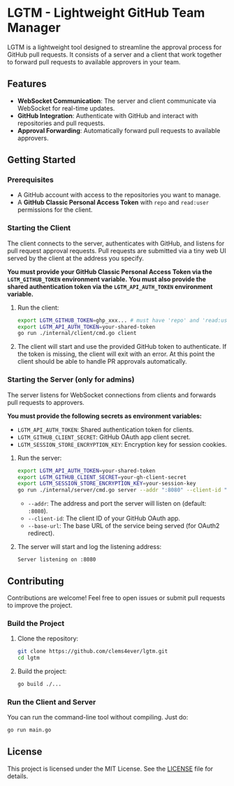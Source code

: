 # LGTM - Lightweight GitHub Team Manager

LGTM is a lightweight tool designed to streamline the approval process for GitHub pull requests. It consists of a server and a client that work together to forward pull requests to available approvers in your team.

## Features

- **WebSocket Communication**: The server and client communicate via WebSocket for real-time updates.
- **GitHub Integration**: Authenticate with GitHub and interact with repositories and pull requests.
- **Approval Forwarding**: Automatically forward pull requests to available approvers.

## Getting Started

### Prerequisites

- A GitHub account with access to the repositories you want to manage.
- A **GitHub Classic Personal Access Token** with `repo` and `read:user` permissions for the client.

### Starting the Client

The client connects to the server, authenticates with GitHub, and listens for pull request approval requests. Pull requests are submitted via a tiny web UI served by the client at the address you specify.

**You must provide your GitHub Classic Personal Access Token via the `LGTM_GITHUB_TOKEN` environment variable.**
**You must also provide the shared authentication token via the `LGTM_API_AUTH_TOKEN` environment variable.**

1. Run the client:
   ```bash
   export LGTM_GITHUB_TOKEN=ghp_xxx... # must have 'repo' and 'read:user' scopes
   export LGTM_API_AUTH_TOKEN=your-shared-token
   go run ./internal/client/cmd.go client
   ```

2. The client will start and use the provided GitHub token to authenticate. If the token is missing, the client will exit with an error. At this point the client should be able to handle PR approvals automatically.

### Starting the Server (only for admins)

The server listens for WebSocket connections from clients and forwards pull requests to approvers.

**You must provide the following secrets as environment variables:**
- `LGTM_API_AUTH_TOKEN`: Shared authentication token for clients.
- `LGTM_GITHUB_CLIENT_SECRET`: GitHub OAuth app client secret.
- `LGTM_SESSION_STORE_ENCRYPTION_KEY`: Encryption key for session cookies.

1. Run the server:
   ```bash
   export LGTM_API_AUTH_TOKEN=your-shared-token
   export LGTM_GITHUB_CLIENT_SECRET=your-gh-client-secret
   export LGTM_SESSION_STORE_ENCRYPTION_KEY=your-session-key
   go run ./internal/server/cmd.go server --addr ":8080" --client-id "your-gh-client-id" --base-url "https://your-lgtm-url"
   ```

   - `--addr`: The address and port the server will listen on (default: `:8080`).
   - `--client-id`: The client ID of your GitHub OAuth app.
   - `--base-url`: The base URL of the service being served (for OAuth2 redirect).

2. The server will start and log the listening address:
   ```
   Server listening on :8080
   ```

## Contributing

Contributions are welcome! Feel free to open issues or submit pull requests to improve the project.

### Build the Project

1. Clone the repository:
   ```bash
   git clone https://github.com/clems4ever/lgtm.git
   cd lgtm
   ```

2. Build the project:
   ```bash
   go build ./...
   ```

### Run the Client and Server

You can run the command-line tool without compiling. Just do:

   ```bash
   go run main.go
   ```

## License

This project is licensed under the MIT License. See the [LICENSE](LICENSE) file for details.